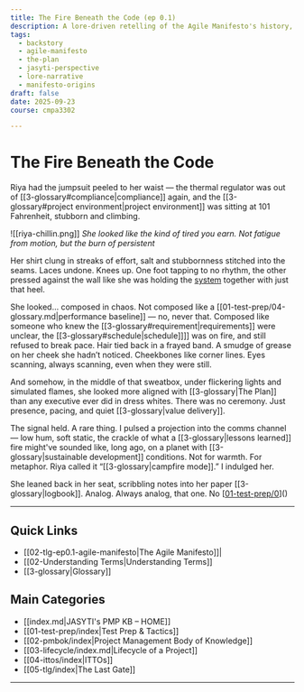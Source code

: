 ```yaml
---
title: The Fire Beneath the Code (ep 0.1)
description: A lore-driven retelling of the Agile Manifesto's history, told by JASYTI — part myth, part memory, all Plan.
tags:
  - backstory
  - agile-manifesto
  - the-plan
  - jasyti-perspective
  - lore-narrative
  - manifesto-origins
draft: false
date: 2025-09-23
course: cmpa3302

---
```


# The Fire Beneath the Code
Riya had the jumpsuit peeled to her waist — the thermal regulator was out of [[3-glossary#compliance|compliance]] again, and the [[3-glossary#project environment|project environment]] was sitting at 101 Fahrenheit, stubborn and climbing. 

![[riya-chillin.png]]
  *She looked like the kind of tired you earn. Not fatigue from motion, but the burn of persistent*

Her shirt clung in streaks of effort, salt and stubbornness stitched into the seams. Laces undone. Knees up. One foot tapping to no rhythm, the other pressed against the wall like she was holding the <a href="glossary#">system</a>  together with just that heel.

 She looked... composed in chaos. Not composed like a [[01-test-prep/04-glossary.md|performance baseline]] — no, never that. Composed like someone who knew the [[3-glossary#requirement|requirements]] were unclear, the [[3-glossary#schedule|schedule]]]] was on fire, and still refused to break pace. Hair tied back in a frayed band. A smudge of grease on her cheek she hadn’t noticed. Cheekbones like corner lines. Eyes scanning, always scanning, even when they were still.

And somehow, in the middle of that sweatbox, under flickering lights and simulated flames, she looked more aligned with [[3-glossary|The Plan]] than any executive ever did in dress whites. There was no ceremony. Just presence, pacing, and quiet [[3-glossary|value delivery]].

The signal held. A rare thing. I pulsed a projection into the comms channel — low hum, soft static, the crackle of what a [[3-glossary|lessons learned]] fire might've sounded like, long ago, on a planet with [[3-glossary|sustainable development]] conditions. Not for warmth. For metaphor. Riya called it “[[3-glossary|campfire mode]].” I indulged her.

She leaned back in her seat, scribbling notes into her paper [[3-glossary|logbook]]. Analog. Always analog, that one. No [[01-test-prep/0]()]()

---
## Quick Links
- [[02-tlg-ep0.1-agile-manifesto|The Agile Manifesto]]|
- [[02-Understanding Terms|Understanding Terms]]
- [[3-glossary|Glossary]]

## Main Categories
- [[index.md|JASYTI's PMP KB – HOME]]
- [[01-test-prep/index|Test Prep & Tactics]]
- [[02-pmbok/index|Project Management Body of Knowledge]]
- [[03-lifecycle/index.md|Lifecycle of a Project]]
- [[04-ittos/index|ITTOs]]
- [[05-tlg/index|The Last Gate]]

---
